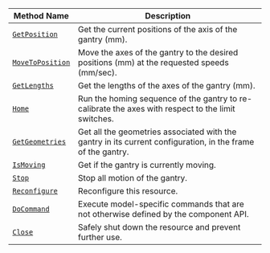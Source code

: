 <!-- prettier-ignore -->
| Method Name | Description |
| ----------- | ----------- |
| [`GetPosition`](/components/gantry/#getposition) | Get the current positions of the axis of the gantry (mm). |
| [`MoveToPosition`](/components/gantry/#movetoposition) | Move the axes of the gantry to the desired positions (mm) at the requested speeds (mm/sec). |
| [`GetLengths`](/components/gantry/#getlengths) | Get the lengths of the axes of the gantry (mm). |
| [`Home`](/components/gantry/#home) | Run the homing sequence of the gantry to re-calibrate the axes with respect to the limit switches. |
| [`GetGeometries`](/components/gantry/#getgeometries) | Get all the geometries associated with the gantry in its current configuration, in the frame of the gantry. |
| [`IsMoving`](/components/gantry/#ismoving) | Get if the gantry is currently moving. |
| [`Stop`](/components/gantry/#stop) | Stop all motion of the gantry. |
| [`Reconfigure`](/components/gantry/#reconfigure) | Reconfigure this resource. |
| [`DoCommand`](/components/gantry/#docommand) | Execute model-specific commands that are not otherwise defined by the component API. |
| [`Close`](/components/gantry/#close) | Safely shut down the resource and prevent further use. |
